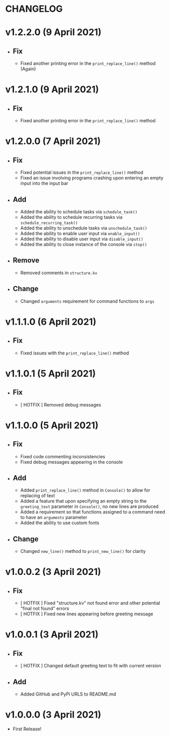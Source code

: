 CHANGELOG
=========

# v1.2.2.0 (9 April 2021)
- Fix
  ---
  - Fixed another printing error in the `print_replace_line()` method (Again)

# v1.2.1.0 (9 April 2021)
- Fix
  ---
  - Fixed another printing error in the `print_replace_line()` method

# v1.2.0.0 (7 April 2021)
- Fix
  ---
    - Fixed potential issues in the `print_replace_line()` method
    - Fixed an issue involving programs crashing upon entering an empty input into the input bar

- Add
  ---
    - Added the ability to schedule tasks via `schedule_task()`
    - Added the ability to schedule recurring tasks via `schedule_recurring_task()`
    - Added the ability to unschedule tasks via `unschedule_task()`
    - Added the ability to enable user input via `enable_input()`
    - Added the ability to disable user input via `disable_input()`
    - Added the ability to close instance of the console via `stop()`

- Remove
  ------
    - Removed comments in `structure.kv`
  
- Change
  ------
    - Changed `arguments` requirement for command functions to `args`

# v1.1.1.0 (6 April 2021)
- Fix
  ---
    - Fixed issues with the `print_replace_line()` method

# v1.1.0.1 (5 April 2021)
- Fix
  ---
    - [ HOTFIX ] Removed debug messages
  
# v1.1.0.0 (5 April 2021)
- Fix
  ---
    - Fixed code commenting inconsistencies
    - Fixed debug messages appearing in the console
  
- Add
  ---
    - Added `print_replace_line()` method in `Console()` to allow for replacing of text
    - Added a feature that upon specifying an empty string to the `greeting_text` parameter in `Console()`, no new lines 
      are produced
    - Added a requirement so that functions assigned to a command need to have an `arguments` parameter
    - Added the ability to use custom fonts
  
- Change
  ------
    - Changed `new_line()` method to `print_new_line()` for clarity

# v1.0.0.2 (3 April 2021)
- Fix
  ---
    - [ HOTFIX ] Fixed "structure.kv" not found error and other potential "final not found" errors
    - [ HOTFIX ] Fixed new lines appearing before greeting message

# v1.0.0.1 (3 April 2021)
- Fix
  ---
    - [ HOTFIX ] Changed default greeting text to fit with current version
  
- Add
  ---
    - Added GitHub and PyPi URLS to README.md

# v1.0.0.0 (3 April 2021)
- First Release!